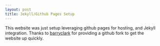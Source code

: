 ```yaml
---
layout: post
title: Jekyll/Github Pages Setup
---
```


This website was just setup leveraging github pages for hosting, and Jekyll integration.  Thanks to [barryclark](https://github.com/barryclark/jekyll-now) for providing a github fork to get the website up quickly.
